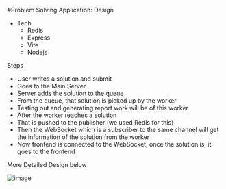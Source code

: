 #Problem Solving Application: Design

- Tech
  - Redis
  - Express
  - Vite
  - Nodejs
 
Steps

- User writes a solution and submit
- Goes to the Main Server
- Server adds the solution to the queue
- From the queue, that solution is picked up by the worker
- Testing out and generating report work will be of this worker
- After the worker reaches  a solution
- That is pushed to the publisher (we used Redis for this)
- Then the WebSocket which is a subscriber to the same channel will get the information of the solution from the worker
- Now frontend is connected to the WebSocket, once the solution is, it goes to the frontend

  
More Detailed Design below

![image](https://github.com/user-attachments/assets/4d3e1671-7da2-45ae-bd60-8e209ab44d68)
